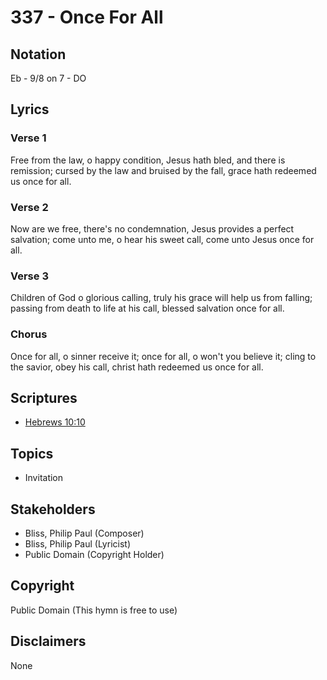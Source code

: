 # 337 - Once For All

## Notation

Eb - 9/8 on 7 - DO

## Lyrics

### Verse 1

Free from the law, o happy condition, Jesus hath bled, and there is remission; cursed by the law and bruised by the fall, grace hath redeemed us once for all.

### Verse 2

Now are we free, there's no condemnation, Jesus provides a perfect salvation; come unto me, o hear his sweet call, come unto Jesus once for all.

### Verse 3

Children of God o glorious calling, truly his grace will help us from falling; passing from death to life at his call, blessed salvation once for all.

### Chorus

Once for all, o sinner receive it; once for all, o won't you believe it; cling to the savior, obey his call, christ hath redeemed us once for all.


## Scriptures

- [Hebrews 10:10](https://www.biblegateway.com/passage/?search=Hebrews%2010%3A10)

## Topics

- Invitation

## Stakeholders

- Bliss, Philip Paul (Composer)
- Bliss, Philip Paul (Lyricist)
- Public Domain (Copyright Holder)

## Copyright

Public Domain
(This hymn is free to use)

## Disclaimers

None

